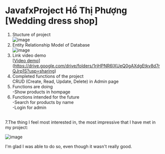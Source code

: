 # JavafxProject Hồ Thị Phượng [Wedding dress shop]
1. Stucture of project <br>
 ![image](https://user-images.githubusercontent.com/100773941/177660076-95ce3d23-7cd6-4749-9254-a99d2c1aece6.png)
2. Entity Relationship Model of Database <br>
![image](https://user-images.githubusercontent.com/100773941/177660221-cc5d9586-cd2f-4648-b963-ad862d333bbf.png)
3. Link video demo <br>
[[Video demo](https://drive.google.com/drive/folders/1rjHPNR6IXUeQ0gAXdgEtkv8d7rQJrp1S?usp=sharing)](https://drive.google.com/drive/folders/1rjHPNR6IXUeQ0gAXdgEtkv8d7rQJrp1S?usp=sharing)
4. Completed functions of the project <br>
 CRUD (Create, Read, Update, Delete) in Admin page
5. Functions are doing <br>
  -Show products in hompage
6. Functions intended for the future <br>
 -Search for products by name <br>
 -Login for admin
 <br>
7.The thing I feel most interested in, the most impressive that I have met in my project:<br>

![image](https://user-images.githubusercontent.com/100773941/173493085-1f46a41a-6ffb-446e-83ed-f8ba9cdaba39.png)

I'm glad I was able to do so, even though it wasn't really good.

